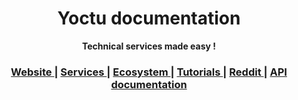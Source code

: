 <h1 align="center">Yoctu documentation</h1>

<div align="center">
  <strong>Technical services made easy !</strong>
</div>

<div align="center">
  <h3>
    <a href="https://yoctu.com">
      Website
    </a>
    <span> | </span>
    <a href="#">
      Services
    </a>
    <span> | </span>
    <a href="#">
      Ecosystem
    </a>
    <span> | </span>
    <!-- <a href="https://github.com/trainyard/choo-cli"> -->
    <!--   CLI -->
    <!-- </a> -->
    <!-- <span> | </span> -->
    <a href="#">
      Tutorials
    </a>
    <span> | </span>
    <a href="https://www.reddit.com/r/choojs/">
      Reddit
    </a>
    <span> | </span>
    <a href="https://apidoc.yoctu.com/">
      API documentation
    </a>
  </h3>
</div>
